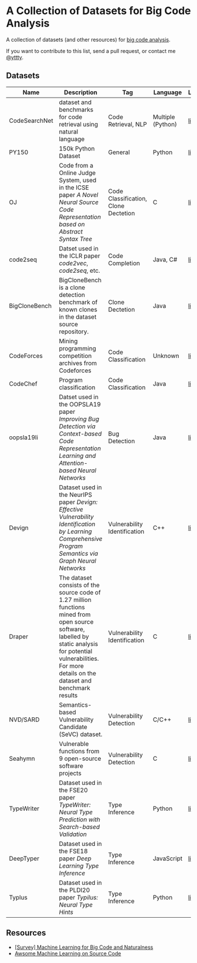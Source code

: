 # A Collection of Datasets for Big Code Analysis

A collection of datasets (and other resources) for [big code analysis](https://ml4code.github.io/papers.html).

If you want to contribute to this list, send a pull request, or contact me [@yttty](https://github.com/yttty).

## Datasets

| Name          | Description                                                  | Tag                                  | Language          | Link                                                         |
| ------------- | ------------------------------------------------------------ | ------------------------------------ | ----------------- | ------------------------------------------------------------ |
| CodeSearchNet | dataset and benchmarks for code retrieval using natural language | Code Retrieval, NLP                  | Multiple (Python) | [link](https://github.com/github/CodeSearchNet)              |
| PY150         | 150k Python Dataset                                          | General                              | Python            | [link](https://www.sri.inf.ethz.ch/py150)                    |
| OJ            | Code from a Online Judge System, used in the ICSE paper _A Novel Neural Source Code Representation based on Abstract Syntax Tree_ | Code Classification, Clone Dectetion | C                 | [link](https://github.com/zhangj111/astnn)                   |
| code2seq      | Datset used in the ICLR paper _code2vec_, _code2seq_, etc.   | Code Completion                      | Java, C#          | [link](https://github.com/tech-srl/code2seq#datasets)        |
| BigCloneBench | BigCloneBench is a clone detection benchmark of known clones in the dataset source repository. | Clone Dectetion                      | Java              | [link](https://github.com/clonebench/BigCloneBench)          |
| CodeForces    | Mining programming competition archives from Codeforces      | Code Classification                  | Unknown           | [link](https://sites.google.com/site/miningprogcodeforces/home/dataset) |
| CodeChef      | Program classification                                       | Code Classification                  | Java              | [link](https://www.kaggle.com/arjoonn/codechef-competitive-programming) |
| oopsla19li    | Datset used in the OOPSLA19 paper _Improving Bug Detection via Context-based Code Representation Learning and Attention-based Neural Networks_ | Bug Detection                        | Java              | [link](https://github.com/OOPSLA-2019-BugDetection/OOPSLA-2019-BugDetection) |
| Devign        | Dataset used in the NeurIPS paper *Devign: Effective Vulnerability Identification by Learning Comprehensive Program Semantics via Graph Neural Networks* | Vulnerability Identification         | C++               | [link](https://sites.google.com/view/devign)                 |
| Draper        | The dataset consists of the source code of 1.27 million functions mined from open source software, labelled by static analysis for potential vulnerabilities. For more details on the dataset and benchmark results  | Vulnerability Identification         | C               | [link](https://osf.io/d45bw/)                 |
| NVD/SARD | Semantics-based Vulnerability Candidate (SeVC) dataset. | Vulnerability Detection | C/C++ | [link](https://github.com/SySeVR/SySeVR) |
| Seahymn | Vulnerable functions from 9 open-source software projects | Vulnerability Detection | C | [link](https://github.com/Seahymn2019/Function-level-Vulnerability-Dataset) |
| TypeWriter | Dataset used in the FSE20 paper *TypeWriter: Neural Type Prediction with Search-based Validation* | Type Inference | Python | [link](http://software-lab.org/projects/TypeWriter/data.tar.gz) |
| DeepTyper | Dataset used in the FSE18 paper *Deep Learning Type Inference* | Type Inference | JavaScript | [link](https://github.com/DeepTyper/DeepTyper/blob/master/data/repo-SHAs.txt) |
| Typlus | Dataset used in the PLDI20 paper *Typilus: Neural Type Hints* | Type Inference | Python | [link](https://github.com/typilus/typilus/blob/master/src/data_preparation/metadata/popularLibs.txt) |

## Resources
- [[Survey] Machine Learning for Big Code and Naturalness](https://ml4code.github.io/papers.html)
- [Awsome Machine Learning on Source Code](https://github.com/src-d/awesome-machine-learning-on-source-code)
